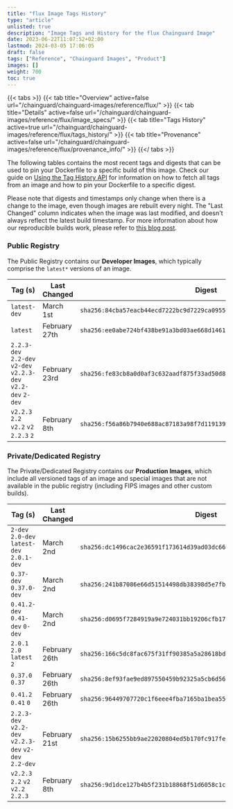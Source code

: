 ```yaml
---
title: "flux Image Tags History"
type: "article"
unlisted: true
description: "Image Tags and History for the flux Chainguard Image"
date: 2023-06-22T11:07:52+02:00
lastmod: 2024-03-05 17:06:05
draft: false
tags: ["Reference", "Chainguard Images", "Product"]
images: []
weight: 700
toc: true
---
```


{{< tabs >}}
{{< tab title="Overview" active=false url="/chainguard/chainguard-images/reference/flux/" >}}
{{< tab title="Details" active=false url="/chainguard/chainguard-images/reference/flux/image_specs/" >}}
{{< tab title="Tags History" active=true url="/chainguard/chainguard-images/reference/flux/tags_history/" >}}
{{< tab title="Provenance" active=false url="/chainguard/chainguard-images/reference/flux/provenance_info/" >}}
{{</ tabs >}}

The following tables contains the most recent tags and digests that can be used to pin your Dockerfile to a specific build of this image. Check our guide on [Using the Tag History API](/chainguard/chainguard-images/using-the-tag-history-api/) for information on how to fetch all tags from an image and how to pin your Dockerfile to a specific digest.

Please note that digests and timestamps only change when there is a change to the image, even though images are rebuilt every night. The "Last Changed" column indicates when the image was last modified, and doesn't always reflect the latest build timestamp. For more information about how our reproducible builds work, please refer to [this blog post](https://www.chainguard.dev/unchained/reproducing-chainguards-reproducible-image-builds).

### Public Registry
The Public Registry contains our **Developer Images**, which typically comprise the `latest*` versions of an image.

| Tag (s)                                                         | Last Changed  | Digest                                                                    |
|-----------------------------------------------------------------|---------------|---------------------------------------------------------------------------|
|  `latest-dev`                                                   | March 1st     | `sha256:84cba57eacb44ecd7222bc9d7229ca09552fbbb4be2641755d329e40b6c6f31f` |
|  `latest`                                                       | February 27th | `sha256:ee0abe724bf438be91a3bd03ae668d1461668f0a5c718b3978104f0ddf6d64cb` |
|  `2.2.3-dev` `2.2-dev` `v2-dev` `v2.2.3-dev` `v2.2-dev` `2-dev` | February 23rd | `sha256:fe83cb8a0d0af3c632aadf875f33ad50d8ca4aa160babd2dab13389b3fcf5ad1` |
|  `v2.2.3` `2.2` `v2.2` `v2` `2.2.3` `2`                         | February 8th  | `sha256:f56a86b7940e688ac87183a98f7d11913911453c25bbf27da06e6bd45c18bffa` |


### Private/Dedicated Registry
The Private/Dedicated Registry contains our **Production Images**, which include all versioned tags of an image and special images that are not available in the public registry (including FIPS images and other custom builds).

| Tag (s)                                                 | Last Changed  | Digest                                                                    |
|---------------------------------------------------------|---------------|---------------------------------------------------------------------------|
|  `2-dev` `2.0-dev` `latest-dev` `2.0.1-dev`             | March 2nd     | `sha256:dc1496cac2e36591f173614d39ad03dc6646f555f29241bc90a9efe09a6f1dba` |
|  `0.37-dev` `0.37.0-dev`                                | March 2nd     | `sha256:241b87086e66d51514498db38398d5e7fb5b2e2292ae85be4164294eb278c12c` |
|  `0.41.2-dev` `0.41-dev` `0-dev`                        | March 2nd     | `sha256:d0695f7284919a9e724031bb19206cfb1758187fc9270bd5046dabb733137a17` |
|  `2.0.1` `2.0` `latest` `2`                             | February 26th | `sha256:166c5dc8fac675f31ff90385a5a28618bd6fa4435a899e44d0eab582d4aeba79` |
|  `0.37.0` `0.37`                                        | February 26th | `sha256:8ef93fae9ed897550459b92325a5cb6d56a51a0023e3b31c47b75a025ad2f8db` |
|  `0.41.2` `0.41` `0`                                    | February 26th | `sha256:96449707720c1f6eee4fba7165ba1bea554e932787a9e655e1ed5336b053fcf4` |
|  `2.2.3-dev` `v2.2-dev` `v2.2.3-dev` `v2-dev` `2.2-dev` | February 21st | `sha256:15b6255bb9ae22020804ed5b170fc917fe098da5c788faf0b6ffdf79297c0e0d` |
|  `v2.2.3` `2.2` `v2` `v2.2` `2.2.3`                     | February 8th  | `sha256:9d1dce127b4b5f231b18868f51d6058c1cd1a754dd92060506f13761d4b026b2` |

